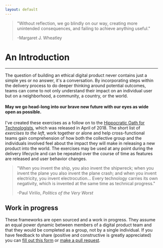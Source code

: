 ```yaml
---
layout: default
---
```


>
>"Without reflection, we go blindly on our way, creating more unintended consequences, and failing to achieve anything useful."
>
> -Margaret J. Wheatley



# An Introduction

* * *

The question of building an ethical digital product never contains just a simple yes or no answer, it's a conversation. By incorporating steps within the delivery process to do deeper thinking around potential outcomes, teams can come to not only understand their impact on an individual user but on a neighborhood, a community, a country, or the world.

#### May we go head-long into our brave new future with our eyes as wide open as possible.

I've created these exercises as a follow on to the [Hippocratic Oath for Technologists](https://mkdale.github.io/techoath/), which was released in April of 2018. The short list of *exercises to the left*, work together or alone and help cross-functional teams gain comprehension of how both the collective group and the individuals involved feel about the impact they will make in releasing a new product into the world. The exercises may be used at any point during the delivery lifecycle and can be repeated over the course of time as features are released and user behavior changes.

>
>"When you invent the ship, you also invent the shipwreck; when you invent the plane you also invent the plane crash; and when you invent electricity, you invent electrocution... Every technology carries its own negativity, which is invented at the same time as technical progress."
>
> -Paul Virilio, _Politics of the Very Worst_


## Work in progress

These frameworks are open sourced and a work in progress. They assume an equal power dynamic between members of a digital product team and that they would be completed as a group, not by a single individual. If you have feedback to share (positive and constructive is greatly appreciated) you can [fill out this form](https://goo.gl/forms/1nywgV1Piv6uwO9L2) or [make a pull request](https://github.com/MKDale/ethics-frameworks).



